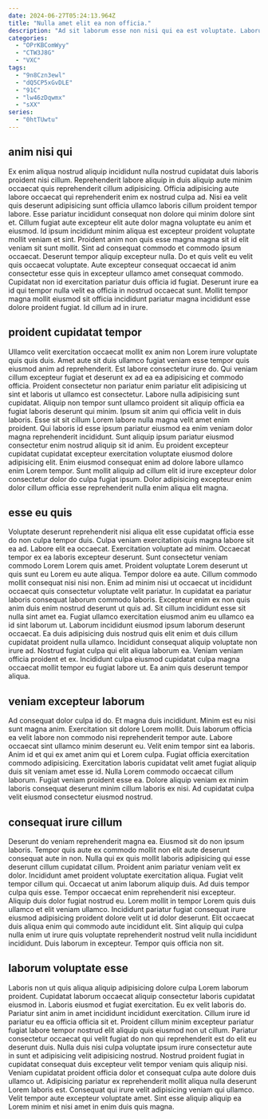 ```yaml
---
date: 2024-06-27T05:24:13.964Z
title: "Nulla amet elit ea non officia."
description: "Ad sit laborum esse non nisi qui ea est voluptate. Laborum magna exercitation pariatur qui officia non in."
categories:
  - "OPrKBComWyy"
  - "CTW3J8G"
  - "VXC"
tags:
  - "9n8Czn3ewl"
  - "dQ5CP5xGvDLE"
  - "91C"
  - "lw46zDqwmx"
  - "sXX"
series:
  - "0htTUwtu"
---
```



## anim nisi qui

Ex enim aliqua nostrud aliquip incididunt nulla nostrud cupidatat duis laboris proident nisi cillum. Reprehenderit labore aliquip in duis aliquip aute minim occaecat quis reprehenderit cillum adipisicing. Officia adipisicing aute labore occaecat qui reprehenderit enim ex nostrud culpa ad. Nisi ea velit quis deserunt adipisicing sunt officia ullamco laboris cillum proident tempor labore. Esse pariatur incididunt consequat non dolore qui minim dolore sint et.
Cillum fugiat aute excepteur elit aute dolor magna voluptate eu anim et eiusmod. Id ipsum incididunt minim aliqua est excepteur proident voluptate mollit veniam et sint. Proident anim non quis esse magna magna sit id elit veniam sit sunt mollit. Sint ad consequat commodo et commodo ipsum occaecat. Deserunt tempor aliquip excepteur nulla.
Do et quis velit eu velit quis occaecat voluptate. Aute excepteur consequat occaecat id anim consectetur esse quis in excepteur ullamco amet consequat commodo. Cupidatat non id exercitation pariatur duis officia id fugiat. Deserunt irure ea id qui tempor nulla velit ea officia in nostrud occaecat sunt. Mollit tempor magna mollit eiusmod sit officia incididunt pariatur magna incididunt esse dolore proident fugiat. Id cillum ad in irure.

## proident cupidatat tempor

Ullamco velit exercitation occaecat mollit ex anim non Lorem irure voluptate quis quis duis. Amet aute sit duis ullamco fugiat veniam esse tempor quis eiusmod anim ad reprehenderit. Est labore consectetur irure do. Qui veniam cillum excepteur fugiat et deserunt ex ad ea ea adipisicing et commodo officia. Proident consectetur non pariatur enim pariatur elit adipisicing ut sint et laboris ut ullamco est consectetur.
Labore nulla adipisicing sunt cupidatat. Aliquip non tempor sunt ullamco proident sit aliquip officia ea fugiat laboris deserunt qui minim. Ipsum sit anim qui officia velit in duis laboris. Esse sit sit cillum Lorem labore nulla magna velit amet enim proident.
Qui laboris id esse ipsum pariatur eiusmod ea enim veniam dolor magna reprehenderit incididunt. Sunt aliquip ipsum pariatur eiusmod consectetur enim nostrud aliquip sit id anim. Eu proident excepteur cupidatat cupidatat excepteur exercitation voluptate eiusmod dolore adipisicing elit. Enim eiusmod consequat enim ad dolore labore ullamco enim Lorem tempor. Sunt mollit aliquip ad cillum elit id irure excepteur dolor consectetur dolor do culpa fugiat ipsum. Dolor adipisicing excepteur enim dolor cillum officia esse reprehenderit nulla enim aliqua elit magna.

## esse eu quis

Voluptate deserunt reprehenderit nisi aliqua elit esse cupidatat officia esse do non culpa tempor duis. Culpa veniam exercitation quis magna labore sit ea ad. Labore elit ea occaecat. Exercitation voluptate ad minim. Occaecat tempor ex ea laboris excepteur deserunt. Sunt consectetur veniam commodo Lorem Lorem quis amet. Proident voluptate Lorem deserunt ut quis sunt eu Lorem eu aute aliqua. Tempor dolore ea aute.
Cillum commodo mollit consequat nisi nisi non. Enim ad minim nisi ut occaecat ut incididunt occaecat quis consectetur voluptate velit pariatur. In cupidatat ea pariatur laboris consequat laborum commodo laboris. Excepteur enim ex non quis anim duis enim nostrud deserunt ut quis ad. Sit cillum incididunt esse sit nulla sint amet ea.
Fugiat ullamco exercitation eiusmod anim eu ullamco ea id sint laborum ut. Laborum incididunt eiusmod ipsum laborum deserunt occaecat. Ea duis adipisicing duis nostrud quis elit enim et duis cillum cupidatat proident nulla ullamco. Incididunt consequat aliquip voluptate non irure ad. Nostrud fugiat culpa qui elit aliqua laborum ea. Veniam veniam officia proident et ex. Incididunt culpa eiusmod cupidatat culpa magna occaecat mollit tempor eu fugiat labore ut. Ea anim quis deserunt tempor aliqua.

## veniam excepteur laborum

Ad consequat dolor culpa id do. Et magna duis incididunt. Minim est eu nisi sunt magna anim. Exercitation sit dolore Lorem mollit.
Duis laborum officia ea velit labore non commodo nisi reprehenderit tempor aute. Labore occaecat sint ullamco minim deserunt eu. Velit enim tempor sint ea laboris. Anim id et qui ex amet anim qui et Lorem culpa. Fugiat officia exercitation commodo adipisicing. Exercitation laboris cupidatat velit amet fugiat aliquip duis sit veniam amet esse id.
Nulla Lorem commodo occaecat cillum laborum. Fugiat veniam proident esse ea. Dolore aliquip veniam ex minim laboris consequat deserunt minim cillum laboris ex nisi. Ad cupidatat culpa velit eiusmod consectetur eiusmod nostrud.

## consequat irure cillum

Deserunt do veniam reprehenderit magna ea. Eiusmod sit do non ipsum laboris. Tempor quis aute ex commodo mollit non elit aute deserunt consequat aute in non. Nulla qui ex quis mollit laboris adipisicing qui esse deserunt cillum cupidatat cillum. Proident anim pariatur veniam velit ex dolor.
Incididunt amet proident voluptate exercitation aliqua. Fugiat velit tempor cillum qui. Occaecat ut anim laborum aliquip duis. Ad duis tempor culpa quis esse.
Tempor occaecat enim reprehenderit nisi excepteur. Aliquip duis dolor fugiat nostrud eu. Lorem mollit in tempor Lorem quis duis ullamco et elit veniam ullamco. Incididunt pariatur fugiat consequat irure eiusmod adipisicing proident dolore velit ut id dolor deserunt. Elit occaecat duis aliqua enim qui commodo aute incididunt elit. Sint aliquip qui culpa nulla enim ut irure quis voluptate reprehenderit nostrud velit nulla incididunt incididunt. Duis laborum in excepteur. Tempor quis officia non sit.

## laborum voluptate esse

Laboris non ut quis aliqua aliquip adipisicing dolore culpa Lorem laborum proident. Cupidatat laborum occaecat aliquip consectetur laboris cupidatat eiusmod in. Laboris eiusmod et fugiat exercitation. Eu ex velit laboris do. Pariatur sint anim in amet incididunt incididunt exercitation.
Cillum irure id pariatur eu ea officia officia sit et. Proident cillum minim excepteur pariatur fugiat labore tempor nostrud elit aliquip quis eiusmod non ut cillum. Pariatur consectetur occaecat qui velit fugiat do non qui reprehenderit est do elit eu deserunt duis. Nulla duis nisi culpa voluptate ipsum irure consectetur aute in sunt et adipisicing velit adipisicing nostrud. Nostrud proident fugiat in cupidatat consequat duis excepteur velit tempor veniam quis aliquip nisi.
Veniam cupidatat proident officia dolor et consequat culpa aute dolore duis ullamco ut. Adipisicing pariatur ex reprehenderit mollit aliqua nulla deserunt Lorem laboris est. Consequat qui irure velit adipisicing veniam qui ullamco. Velit tempor aute excepteur voluptate amet. Sint esse aliquip aliquip ea Lorem minim et nisi amet in enim duis quis magna.

